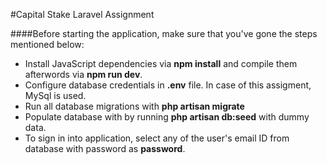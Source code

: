 #Capital Stake Laravel Assignment

####Before starting the application, make sure that you've gone the steps mentioned below:

- Install JavaScript dependencies via **npm install** and compile them afterwords via **npm run dev**. 
- Configure database credentials in **.env** file. In case of this assigment, MySql is used.
- Run all database migrations with **php artisan migrate**
- Populate database with by running **php artisan db:seed** with dummy data. 
- To sign in into application, select any of the user's email ID from database with password as **password**.